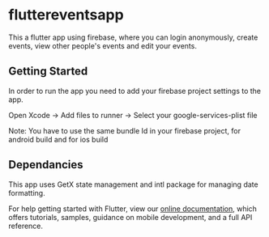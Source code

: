 # fluttereventsapp

This a flutter app using firebase, where you can login anonymously, create events, view other people's events and edit your events.

## Getting Started

In order to run the app you need to add your firebase project settings to the app.

Open Xcode -> Add files to runner -> Select your google-services-plist file

Note: You have to use the same bundle Id in your firebase project, for android build and for ios build

## Dependancies

This app uses GetX state management and intl package for managing date formatting.

For help getting started with Flutter, view our
[online documentation](https://flutter.dev/docs), which offers tutorials,
samples, guidance on mobile development, and a full API reference.
